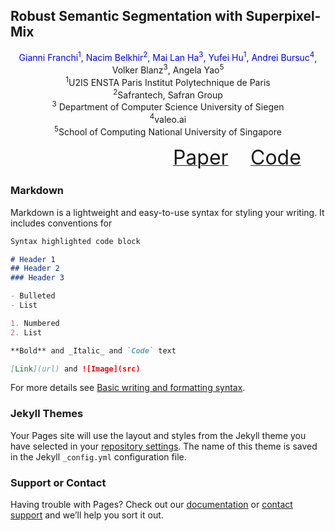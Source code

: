 ## Robust Semantic Segmentation with Superpixel-Mix

<center>
<font color=blue>Gianni Franchi<sup>1</sup>, Nacim Belkhir<sup>2</sup>, Mai Lan Ha<sup>3</sup>, Yufei Hu<sup>1</sup>, Andrei Bursuc<sup>4</sup></font>, Volker Blanz<sup>3</sup></font>, Angela Yao<sup>5</sup></font>
</center>
<center>
<sup>1</sup>U2IS ENSTA Paris Institut Polytechnique de Paris
</center>
<center>
<sup>2</sup>Safrantech, Safran Group
</center>
<center>
<sup>3</sup> Department of Computer Science University of Siegen
</center>
<center>
<sup>4</sup>valeo.ai
</center>
<center>
<sup>5</sup>School of Computing National University of Singapore
</center>

&nbsp; &nbsp; &nbsp; &nbsp; &nbsp; &nbsp; &nbsp; &nbsp; &nbsp; &nbsp; &nbsp; &nbsp; &nbsp; &nbsp; &nbsp; &nbsp; &nbsp; &nbsp; &nbsp; &nbsp; &nbsp; &nbsp; &nbsp; &nbsp; &nbsp; &nbsp; &nbsp; &nbsp; &nbsp; &nbsp; &nbsp; &nbsp; &nbsp; [<font size=6>Paper</font>](https://www.bmvc2021-virtualconference.com/assets/papers/0509.pdf) &nbsp; &nbsp; &nbsp; &nbsp; [<font size=6>Code</font>]( https://github.com/giannifranchi/deeplabv3-superpixelmix)



### Markdown

Markdown is a lightweight and easy-to-use syntax for styling your writing. It includes conventions for

```markdown
Syntax highlighted code block

# Header 1
## Header 2
### Header 3

- Bulleted
- List

1. Numbered
2. List

**Bold** and _Italic_ and `Code` text

[Link](url) and ![Image](src)
```

For more details see [Basic writing and formatting syntax](https://docs.github.com/en/github/writing-on-github/getting-started-with-writing-and-formatting-on-github/basic-writing-and-formatting-syntax).

### Jekyll Themes

Your Pages site will use the layout and styles from the Jekyll theme you have selected in your [repository settings](https://github.com/watershedmix/superpixel-mix.github.io/settings/pages). The name of this theme is saved in the Jekyll `_config.yml` configuration file.

### Support or Contact

Having trouble with Pages? Check out our [documentation](https://docs.github.com/categories/github-pages-basics/) or [contact support](https://support.github.com/contact) and we’ll help you sort it out.
